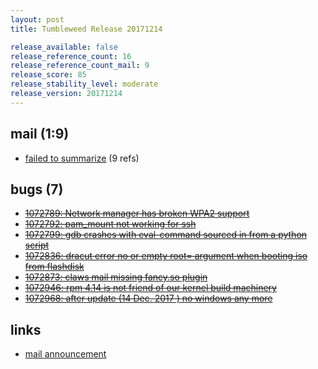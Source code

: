 ```yaml
---
layout: post
title: Tumbleweed Release 20171214

release_available: false
release_reference_count: 16
release_reference_count_mail: 9
release_score: 85
release_stability_level: moderate
release_version: 20171214
---
```


## mail (1:9)

- [failed to summarize](https://lists.opensuse.org/opensuse-factory/2017-12/msg00268.html) (9 refs)

## bugs (7)

<!--more-->

- ~~[1072789: Network manager has broken WPA2 support](https://bugzilla.opensuse.org/show_bug.cgi?id=1072789)~~
- ~~[1072792: pam_mount not working for ssh](https://bugzilla.opensuse.org/show_bug.cgi?id=1072792)~~
- ~~[1072799: gdb crashes with eval-command sourced in from a python script](https://bugzilla.opensuse.org/show_bug.cgi?id=1072799)~~
- ~~[1072836: dracut error no or empty root= argument when booting iso from flashdisk](https://bugzilla.opensuse.org/show_bug.cgi?id=1072836)~~
- ~~[1072873: claws mail missing fancy.so plugin](https://bugzilla.opensuse.org/show_bug.cgi?id=1072873)~~
- ~~[1072946: rpm 4.14 is not friend of our kernel build machinery](https://bugzilla.opensuse.org/show_bug.cgi?id=1072946)~~
- ~~[1072968: after update (14 Dec. 2017 ) no windows any more](https://bugzilla.opensuse.org/show_bug.cgi?id=1072968)~~



## links

- [mail announcement](https://lists.opensuse.org/opensuse-factory/2017-12/msg00246.html)

